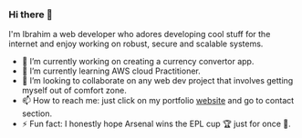 ### Hi there 👋 

I'm Ibrahim a web developer who adores developing cool stuff for the internet and enjoy working on robust, secure and scalable systems.

- 🔭 I’m currently working on creating a currency convertor app. 
- 🌱 I’m currently learning AWS cloud Practitioner. 
- :open_hands: I’m looking to collaborate on any web dev project that involves getting myself out of comfort zone.
- 📫 How to reach me: just click on my portfolio [website](https://ibrahim-yusuf.netlify.app/) and go to contact section.
- ⚡ Fun fact: I honestly hope Arsenal wins the EPL cup :trophy: just for once :pray:.

